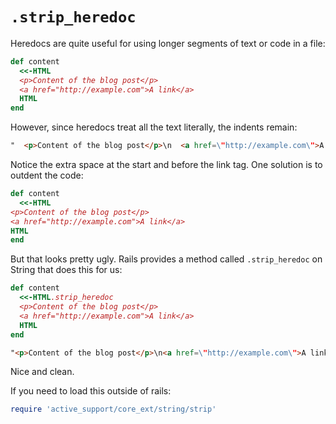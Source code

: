 # `.strip_heredoc`

Heredocs are quite useful for using longer segments of text or code in a file:

```ruby
def content
  <<-HTML
  <p>Content of the blog post</p>
  <a href="http://example.com">A link</a>
  HTML
end
```

However, since heredocs treat all the text literally, the indents remain:

```html
"  <p>Content of the blog post</p>\n  <a href=\"http://example.com\">A link</a>\n"
```

Notice the extra space at the start and before the link tag. One solution is to outdent the code:

```ruby
def content
  <<-HTML
<p>Content of the blog post</p>
<a href="http://example.com">A link</a>
HTML
end
```

But that looks pretty ugly. Rails provides a method called `.strip_heredoc` on String that does this for us:

```ruby
def content
  <<-HTML.strip_heredoc
  <p>Content of the blog post</p>
  <a href="http://example.com">A link</a>
  HTML
end
```

```html
"<p>Content of the blog post</p>\n<a href=\"http://example.com\">A link</a>\n"
```

Nice and clean.

If you need to load this outside of rails:

```ruby
require 'active_support/core_ext/string/strip'
```
